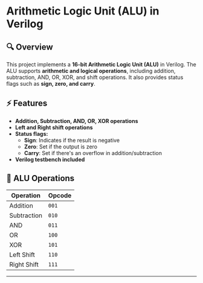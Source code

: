 # Arithmetic Logic Unit (ALU) in Verilog  

## 🔍 Overview  
This project implements a **16-bit Arithmetic Logic Unit (ALU)** in Verilog. The ALU supports **arithmetic and logical operations**, including addition, subtraction, AND, OR, XOR, and shift operations. It also provides status flags such as **sign, zero, and carry**.

## ⚡ Features  
- **Addition, Subtraction, AND, OR, XOR operations**  
- **Left and Right shift operations**  
- **Status flags:**  
  - **Sign**: Indicates if the result is negative  
  - **Zero**: Set if the output is zero  
  - **Carry**: Set if there's an overflow in addition/subtraction  
- **Verilog testbench included**  

## 🎯 ALU Operations  

| Operation     | Opcode  |
|--------------|---------|
| Addition     | `001`   |
| Subtraction  | `010`   |
| AND          | `011`   |
| OR           | `100`   |
| XOR          | `101`   |
| Left Shift   | `110`   |
| Right Shift  | `111`   |

---